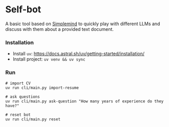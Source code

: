 # Self-bot
A basic tool based on [Simplemind](https://github.com/kennethreitz/simplemind/)
to quickly play with different LLMs and discuss with them about a provided text document.

### Installation
- Install `uv`: https://docs.astral.sh/uv/getting-started/installation/
- Install project: `uv venv && uv sync`

### Run

```
# import CV
uv run cli/main.py import-resume

# ask questions
uv run cli/main.py ask-question "How many years of experience do they have?"

# reset bot
uv run cli/main.py reset
```
